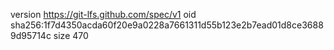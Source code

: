 version https://git-lfs.github.com/spec/v1
oid sha256:1f7d4350acda60f20e9a0228a7661311d55b123e2b7ead01d8ce36889d95714c
size 470
